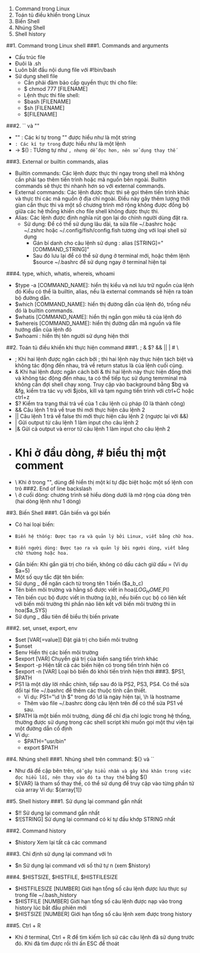 1. Command trong Linux
2. Toán tủ điều khiển trong Linux
3. Biến Shell
4. Nhúng Shell
5. Shell history


##1. Command trong Linux shell
###1. Commands and arguments
 - Cấu trúc file 
  - Đuôi là .sh
  - Luôn bắt đầu nội dung file với #!bin/bash 
  - Sử dụng shell file
    - Cần phải đảm bảo cấp quyền thực thi cho file:
    - $ chmod 777 [FILENAME]
    - Lệnh thực thi file shell:	
    - $bash [FILENAME]
    - $sh  [FILENAME]
    - $[FILENAME]
    
###2. `` và ""
  - "" : Các kí tự trong "" được hiểu như là một string
  - `` : Các kí tự trong `` được hiểu như là một lệnh
  - -> $() : TƯơng tự như ``, nhưng dễ đọc hơn, nên sử dụng thay thế ``
	
###3. External or builtin commands, alias
- Builtin commands: Các lệnh được thực thi ngay trong shell mà không cần phải tạo thêm tiến trình hoặc mã nguồn bên ngoài. Builtin commands sẽ thực thi nhanh hơn so với external commands.
- External commands: Các lệnh được thực thi sẽ gọi thêm tiến trình khác và thực thi các mã nguồn ở địa chỉ ngoài. Điều này gây thêm lượng thời gian cần thực thi và một số chương trình mở rộng không được đồng bộ giữa các hệ thống khiến cho file shell không được thực thi.
- Alias: Các lệnh được định nghĩa rút gọn lại do chính người dùng đặt ra.
  - Sử dụng: Để có thể sử dụng lâu dài, ta sửa file ~/.bashrc hoặc ~/.zshrc hoặc ~/.config/fish/config.fish tương ứng với loại shell sử dụng
    - Gán bí danh cho câu lệnh sử dụng :  alias [STRING]="[COMMAND_STRING]"
    - Sau đó lưu lại để có thể sử dụng ở terminal mới, hoặc thêm lệnh $source ~/.bashrc để sử dụng ngay ở terminal hiện tại
				  
###4. type, which, whatis, whereis, whoami
  - $type -a [COMMAND_NAME]: hiển thị kiểu và nơi lưu trữ nguồn của lệnh đó
Kiểu có thể là builtin, alias, nếu là external commands sẽ hiện ra toàn bộ đường dẫn.
  - $which [COMMAND_NAME]: hiển thị đường dẫn của lệnh đó, trống nếu đó là builtin commands.
  - $whatis [COMMAND_NAME]: hiển thị ngắn gọn miêu tả của lệnh đó
  - $whereis [COMMAND_NAME]: hiển thị đường dẫn mã nguồn và file hướng dẫn của lệnh đó
  - $whoami :	hiển thị tên người sử dụng hiện thời
		
##2. Toán tủ điều khiển khi thực hiện command
###1. ; & $? && ||  |  # \
  - ;	Khi hai lệnh được ngăn cách bởi ; thì hai lệnh này thực hiện tách biệt và không tác động đến nhau, trả về return status là của lệnh cuối cùng.
  - &	Khi hai lệnh được ngăn cách bởi & thì hai lệnh này thực hiện đồng thời và không tác động đến nhau, ta có thể tiếp tục sử dụng temrminal mà không cần đợi shell chạy xong. Truy cập vào background bằng $bg và &fg, kiểm tra tác vụ với $jobs, kill và tạm ngưng tiến trình với ctrl+C hoặc ctrl+z
  - $?      Kiểm tra trạng thái trả về của 1 câu lệnh cú pháp (0 là thành công)
  - &&	Câu lệnh 1 trả về true thì mới thực hiện câu lệnh 2
  - || 	Câu lệnh 1 trả về false thì mới thực hiện câu lệnh 2 (ngược lại với &&)
  - |	Gửi output từ câu lệnh 1 làm input cho câu lệnh 2
  - |&	Gửi cả output và error từ câu lệnh 1 làm input cho câu lệnh 2
  - #	Khi ở đầu dòng, # biểu thị một comment
  - \	Khi ở trong "", dùng để hiển thị một kí tự đặc biệt hoặc một số lệnh con trỏ
###2. End of line backslash
  - \ ở cuối dòng: chương trình sẽ hiểu dòng dưới là mở rộng của dòng trên (hai dòng lệnh như 1 dòng)
	
##3. Biến Shell
###1. Gắn biến và gọi biến
		
 - Có hai loại biến:	
  - 	Biến hệ thống: Được tạo ra và quản lý bởi Linux, viết bằng chữ hoa.
  -   	Biến người dùng: Được tạo ra và quản lý bởi người dùng, viết bằng chữ thường hoặc hoa.
 - Gắn biến:	Khi gắn giá trị cho biến, không có dấu cách giữ dấu = (Ví dụ $a=5)	
 - Một số quy tắc đặt tên biến: 
  - Sử dụng _ để ngăn cách từ trong tên 1 biến	($a_b_c)
  - Tên biến môi trường và hằng số được viết in hoa($LOG_HOME,$PI)
  - Tên biến cục bộ được viết in thường ($a,$b), nếu biến cục bộ có liên kết với biến môi trường thì phần nào liên kết với biến môi trường thì in hoa($a_SYS)
  - Sử dụng _ đầu tiên để biểu thị biến private
												
###2. set, unset, export, env
  - $set [VAR[=value]]		Đặt giá trị cho biến môi trường
  - $unset
  - $env  		Hiển thị các biến môi trường	
  - $export [VAR]	Chuyển giá trị của biến sang tiến trình khác
  - $export -p		Hiện tất cả các biến hiện có trong tiến trình hiện có
  - $export -n [VAR]	Loại bỏ biến đó khỏi tiến trình hiện thời
###3. $PS1, $PATH
- PS1 là một dãy lời nhắc chính, tiếp sau đó là PS2, PS3, PS4. Có thể sửa đổi tại file ~/.bashrc để thêm các thuộc tính cần thiết.
  - Ví dụ: PS1="\d \h $" 	trong đó \d là ngày hiện tại, \h là hostname
  - Thêm vào file ~/.bashrc dòng câu lệnh trên để có thể sửa PS1 về sau.	
 - $PATH là một biến môi trường, dùng để chỉ địa chỉ logic trong hệ thống, thường được sử dụng trong các shell script khi muốn gọi một thư viện tại một đường dẫn cố định
  - Ví dụ:
    - $PATH="usr/bin"
    - export $PATH

##4. Nhúng shell
###1. Nhúng shell trên command: ${} và ``
- Như đã đề cập bên trên, `` dễ gây hiểu nhầm và gây khó khăn trong việc đọc hiểu lỗi, nên thay vào đó ta thay thế `` bằng $()
- ${VAR} là tham số thay thế, có thể sử dụng để truy cập vào từng phần tử của array
Ví dụ: ${array[1]}
	 
	
##5. Shell history
###1. Sử dụng lại command gần nhất
  - $!!  	Sử dụng lại command gần nhất
  - $![STRING]	Sử dụng lại command có kí tự đầu khớp STRING nhất
	
###2. Command history
  - $history	Xem lại tất cả các command
  
###3. Chỉ định sử dụng lại command với !n
  - $n		Sử dụng lại command với số thứ tự n (xem $history)
  
###4. $HISTSIZE, $HISTFILE, $HISTFILESIZE
  - $HISTFILESIZE [NUMBER]	Giới hạn tổng số câu lệnh được lưu thực sự trong file ~/.bash_history
  - $HISTFILE [NUMBER]	Giới hạn tổng số câu lệnh được nạp vào trong history lúc bắt đầu phiên mới
  - $HISTSIZE [NUMBER]	Giới hạn tổng số câu lệnh xem được trong history

###5. Ctrl + R
  - Khi ở terminal, Ctrl + R để tìm kiếm lịch sử các câu lệnh đã sử dụng trước đó. Khi đã tìm được rồi thì ấn ESC để thoát

